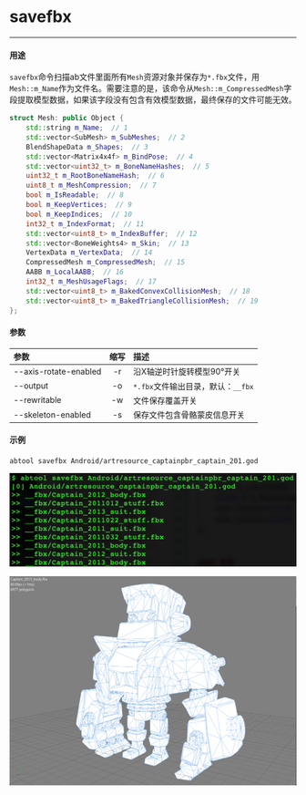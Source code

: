# savefbx
---

#### 用途

`savefbx`命令扫描ab文件里面所有`Mesh`资源对象并保存为`*.fbx`文件，用`Mesh::m_Name`作为文件名。需要注意的是，该命令从`Mesh::m_CompressedMesh`字段提取模型数据，如果该字段没有包含有效模型数据，最终保存的文件可能无效。

```c++
struct Mesh: public Object {
    std::string m_Name;  // 1
    std::vector<SubMesh> m_SubMeshes;  // 2
    BlendShapeData m_Shapes;  // 3
    std::vector<Matrix4x4f> m_BindPose;  // 4
    std::vector<uint32_t> m_BoneNameHashes;  // 5
    uint32_t m_RootBoneNameHash;  // 6
    uint8_t m_MeshCompression;  // 7
    bool m_IsReadable;  // 8
    bool m_KeepVertices;  // 9
    bool m_KeepIndices;  // 10
    int32_t m_IndexFormat;  // 11
    std::vector<uint8_t> m_IndexBuffer;  // 12
    std::vector<BoneWeights4> m_Skin;  // 13
    VertexData m_VertexData;  // 14
    CompressedMesh m_CompressedMesh;  // 15
    AABB m_LocalAABB;  // 16
    int32_t m_MeshUsageFlags;  // 17
    std::vector<uint8_t> m_BakedConvexCollisionMesh;  // 18
    std::vector<uint8_t> m_BakedTriangleCollisionMesh;  // 19
};
```

#### 参数

|参数|缩写|描述|
|:-|:-:|:-|
|--axis-rotate-enabled|-r|沿X轴逆时针旋转模型90°开关|
|--output|-o|`*.fbx`文件输出目录，默认：`__fbx`|
|--rewritable|-w|文件保存覆盖开关|
|--skeleton-enabled|-s|保存文件包含骨骼蒙皮信息开关|

#### 示例

```
abtool savefbx Android/artresource_captainpbr_captain_201.god
```

![](savefbx/savefbx.png)

![](savefbx/sample.png)
